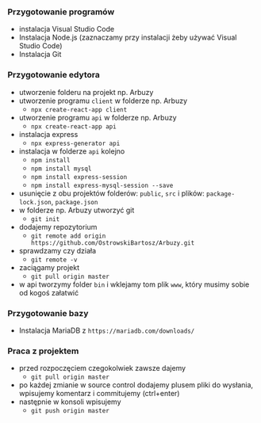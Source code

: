 ### Przygotowanie programów
- instalacja Visual Studio Code
- Instalacja Node.js (zaznaczamy przy instalacji żeby używać Visual Studio Code)
- Instalacja Git

### Przygotowanie edytora
- utworzenie folderu na projekt np. Arbuzy
- utworzenie programu `client` w folderze np. Arbuzy
    - `npx create-react-app client`
- utworzenie programu `api` w folderze np. Arbuzy
    - `npx create-react-app api`
- instalacja express
    - `npx express-generator api`
- instalacja w folderze `api` kolejno
    - `npm install`
    - `npm install mysql`
    - `npm install express-session`
    - `npm install express-mysql-session --save`
- usunięcie z obu projektów folderów: `public`, `src` i plików: `package-lock.json`, `package.json`
- w folderze np. Arbuzy utworzyć git
    - `git init`
- dodajemy repozytorium
    - `git remote add origin https://github.com/OstrowskiBartosz/Arbuzy.git`
- sprawdzamy czy działa
    - `git remote -v`
- zaciągamy projekt
    - `git pull origin master`
- w api tworzymy folder `bin` i wklejamy tom plik `www`, który musimy sobie od kogoś załatwić

### Przygotowanie bazy
- Instalacja MariaDB z `https://mariadb.com/downloads/`

### Praca z projektem
- przed rozpoczęciem czegokolwiek zawsze dajemy
    - `git pull origin master`
- po każdej zmianie w source control dodajemy plusem pliki do wysłania, wpisujemy komentarz i commitujemy (ctrl+enter)
- następnie w konsoli wpisujemy
    - `git push origin master`